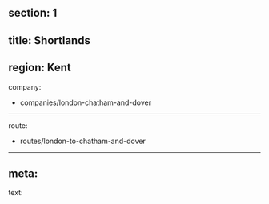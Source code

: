 section: 1
----
title: Shortlands
----
region: Kent
----
company:
- companies/london-chatham-and-dover
----
route:
- routes/london-to-chatham-and-dover
----
meta: 
----
text: 